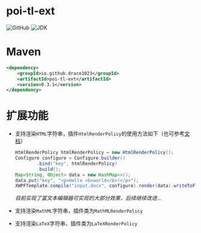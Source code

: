 # poi-tl-ext
![GitHub](https://img.shields.io/github/license/draco1023/poi-tl-ext) ![JDK](https://img.shields.io/badge/jdk-1.8-blue)

# Maven

```xml
<dependency>
    <groupId>io.github.draco1023</groupId>
    <artifactId>poi-tl-ext</artifactId>
    <version>0.3.1</version>
</dependency>
```

# 扩展功能
- 支持渲染`HTML`字符串，插件`HtmlRenderPolicy`的使用方法如下（也可参考[文档](http://deepoove.com/poi-tl/#_%E4%BD%BF%E7%94%A8%E6%8F%92%E4%BB%B6)）

  ```java
  HtmlRenderPolicy htmlRenderPolicy = new HtmlRenderPolicy();
  Configure configure = Configure.builder()
          .bind("key", htmlRenderPolicy)
          .build();
  Map<String, Object> data = new HashMap<>();
  data.put("key", "<p>Hello <b>world</b>!</p>");
  XWPFTemplate.compile("input.docx", configure).render(data).writeToFile("output.docx");
  ```
  
  _目前实现了富文本编辑器可实现的大部分效果，后续继续改进..._

- 支持渲染`MathML`字符串，插件类为`MathMLRenderPolicy`
- 支持渲染`LaTeX`字符串，插件类为`LaTeXRenderPolicy`